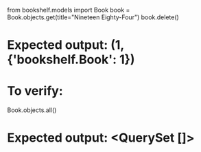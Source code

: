 from bookshelf.models import Book
book = Book.objects.get(title="Nineteen Eighty-Four")
book.delete()
# Expected output: (1, {'bookshelf.Book': 1})
# To verify:
Book.objects.all()
# Expected output: <QuerySet []>
